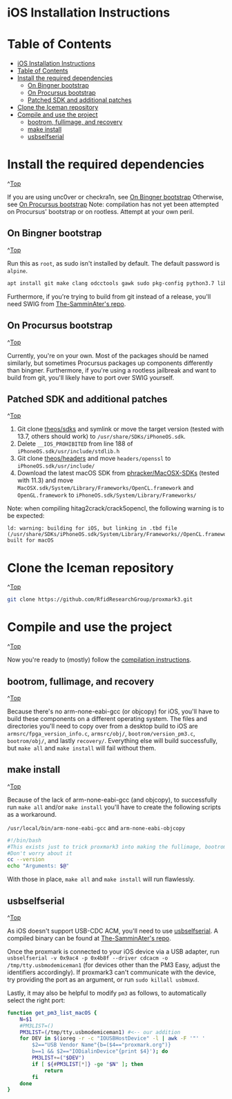 <a id="Top"></a>

# iOS Installation Instructions

# Table of Contents
- [iOS Installation Instructions](#ios-installation-instructions)
- [Table of Contents](#table-of-contents)
- [Install the required dependencies](#install-the-required-dependencies)
  - [On Bingner bootstrap](#on-bingner-bootstrap)
  - [On Procursus bootstrap](#on-procursus-bootstrap)
  - [Patched SDK and additional patches](#patched-sdk-and-additional-patches)
- [Clone the Iceman repository](#clone-the-iceman-repository)
- [Compile and use the project](#compile-and-use-the-project)
  - [bootrom, fullimage, and recovery](#bootrom-fullimage-and-recovery)
  - [make install](#make-install)
  - [usbselfserial](#usbselfserial)

# Install the required dependencies
^[Top](#top)

If you are using unc0ver or checkra1n, see [On Bingner bootstrap](#on-bingner-bootstrap)
Otherwise, see [On Procursus bootstrap](#on-procursus-bootstrap)
Note: compilation has not yet been attempted on Procursus' bootstrap or on rootless. Attempt at your own peril.

## On Bingner bootstrap
^[Top](#top)

Run this as `root`, as sudo isn't installed by default. The default password is `alpine`.
```sh
apt install git make clang odcctools gawk sudo pkg-config python3.7 libpython3.7-dev
```
Furthermore, if you're trying to build from git instead of a release, you'll need SWIG from [The-SamminAter's repo](https://the-samminater.github.io/repo).

## On Procursus bootstrap
^[Top](#top)

Currently, you're on your own. Most of the packages should be named similarly, but sometimes Procursus packages up components differently than bingner. Furthermore, if you're using a rootless jailbreak and want to build from git, you'll likely have to port over SWIG yourself.

## Patched SDK and additional patches
^[Top](#top)

1. Git clone [theos/sdks](https://github.com/theos/sdks) and symlink or move the target version (tested with 13.7, others should work) to `/usr/share/SDKs/iPhoneOS.sdk`.
2. Delete `__IOS_PROHIBITED` from line 188 of `iPhoneOS.sdk/usr/include/stdlib.h`
3. Git clone [theos/headers](https://github.com/theos/headers) and move `headers/openssl` to `iPhoneOS.sdk/usr/include/`
4. Download the latest macOS SDK from [phracker/MacOSX-SDKs](https://github.com/phracker/MacOSX-SDKs/releases/latest) (tested with 11.3) and move `MacOSX.sdk/System/Library/Frameworks/OpenCL.framework` and `OpenGL.framework` to `iPhoneOS.sdk/System/Library/Frameworks/`

Note: when compiling hitag2crack/crack5opencl, the following warning is to be expected:
```
ld: warning: building for iOS, but linking in .tbd file (/usr/share/SDKs/iPhoneOS.sdk/System/Library/Frameworks//OpenCL.framework/OpenCL.tbd) built for macOS
```

# Clone the Iceman repository
^[Top](#top)

```sh
git clone https://github.com/RfidResearchGroup/proxmark3.git
```

# Compile and use the project
^[Top](#top)

Now you're ready to (mostly) follow the [compilation instructions](/doc/md/Use_of_Proxmark/0_Compilation-Instructions.md).

## bootrom, fullimage, and recovery
^[Top](#top)

Because there's no arm-none-eabi-gcc (or objcopy) for iOS, you'll have to build these components on a different operating system. The files and directories you'll need to copy over from a desktop build to iOS are `armsrc/fpga_version_info.c`, `armsrc/obj/`, `bootrom/version_pm3.c`, `bootrom/obj/`, and lastly `recovery/`. Everything else will build successfully, but `make all` and `make install` will fail without them.

## make install
^[Top](#top)

Because of the lack of arm-none-eabi-gcc (and objcopy), to successfully run `make all` and/or `make install` you'll have to create the following scripts as a workaround.

`/usr/local/bin/arm-none-eabi-gcc` and `arm-none-eabi-objcopy`

```bash
#!/bin/bash
#This exists just to trick proxmark3 into making the fullimage, bootrom, and recovery
#Don't worry about it
cc --version
echo "Arguments: $@"
```

With those in place, `make all` and `make install` will run flawlessly.

## usbselfserial
^[Top](#top)

As iOS doesn't support USB-CDC ACM, you'll need to use [usbselfserial](https://github.com/lotuspar/usbselfserial). A compiled binary can be found at [The-SamminAter's repo](https://the-samminater.github.io/repo).

Once the proxmark is connected to your iOS device via a USB adapter, run `usbselfserial -v 0x9ac4 -p 0x4b8f --driver cdcacm -o /tmp/tty.usbmodemiceman1` (for devices other than the PM3 Easy, adjust the identifiers accordingly). If proxmark3 can't communicate with the device, try providing the port as an argument, or run `sudo killall usbmuxd`.

Lastly, it may also be helpful to modify `pm3` as follows, to automatically select the right port:

```bash
function get_pm3_list_macOS {
    N=$1
    #PM3LIST=()
    PM3LIST=(/tmp/tty.usbmodemiceman1) #<-- our addition
    for DEV in $(ioreg -r -c "IOUSBHostDevice" -l | awk -F '"' '
        $2=="USB Vendor Name"{b=($4=="proxmark.org")}
        b==1 && $2=="IODialinDevice"{print $4}'); do
        PM3LIST+=("$DEV")
        if [ ${#PM3LIST[*]} -ge "$N" ]; then
            return
        fi
    done
}
```
